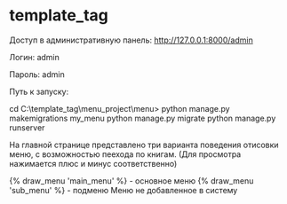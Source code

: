 # template_tag

Доступ в административную панель: http://127.0.0.1:8000/admin

Логин: admin

Пароль: admin

Путь к запуску:

cd C:\template_tag\menu_project\menu> python manage.py makemigrations my_menu python manage.py migrate
python manage.py runserver

На главной странице представлено три варианта поведения отисовки меню, с возможностью пеехода по книгам. (Для просмотра нажимается плюс и минус соответственно)

{% draw_menu 'main_menu' %} - основное меню
{% draw_menu 'sub_menu' %} - подменю
Меню не добавленное в систему
